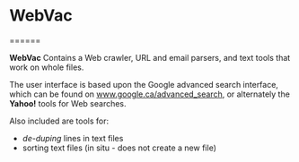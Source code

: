 # WebVac
======

**WebVac** Contains a Web crawler, URL and email parsers, and text tools that work on whole files.

The user interface is based upon the Google advanced search interface, which can be found on www.google.ca/advanced_search, or alternately the **Yahoo!** tools for Web searches.

Also included are tools for:
- _de-duping_ lines in text files
- sorting text files (in situ - does not create a new file)
